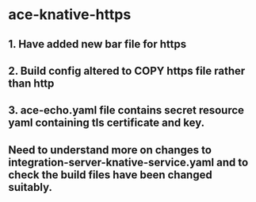 # ace-knative-https

## 1. Have added new bar file for https
## 2. Build config altered to COPY https file rather than http
## 3. ace-echo.yaml file contains secret resource yaml containing tls certificate and key.


## Need to understand more on changes to integration-server-knative-service.yaml and to check the build files have been changed suitably. 